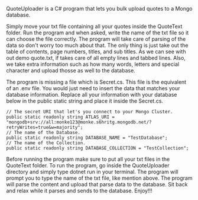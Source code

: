 QuoteUploader is a C# program that lets you bulk upload quotes to a Mongo database.

Simply move your txt file containing all your quotes inside the QuoteText folder.
Run the program and when asked, write the name of the txt file so it can choose the file correctly.
The program will take care of parsing of the data so don't worry too much about that. The only thing is just take out the table of contents, page numbers, titles, and sub titles.
As we can see with out demo quote.txt, if takes care of all empty lines and tabbed lines.
Also, we take extra information such as how many words, letters and special character and upload thosse as well to the database.

The program is missing a file which is Secret.cs.
This file is the equivalent of an .env file.
You would just need to insert the data that matches your database information.
Replace all your information with your database below in the public static string and place it inside the Secret.cs.


    // The secret URI that let's you connect to your Mongo Cluster.
    public static readonly string ATLAS_URI = "mongodb+srv://all:monke123@monke.s6hritg.mongodb.net/?retryWrites=true&w=majority";
    // The name of the Database.
    public static readonly string DATABASE_NAME = "TestDatabase";
    // The name of the Collection.
    public static readonly string DATABASE_COLLECTION = "TestCollection";

Before running the program make sure to put all your txt files in the QuoteText folder.
To run the program, go inside the QuoteUploader directory and simply type dotnet run in your terminal.
The program will prompt you to type the name of the txt file, like mention above.
The program will parse the content and upload that parse data to the database.
Sit back and relax while it parses and sends to the database.
Enjoy!!!